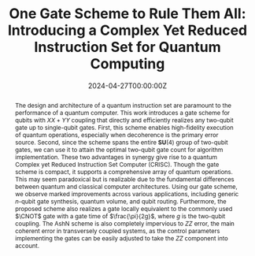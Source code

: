 ---
title: 'One Gate Scheme to Rule Them All: Introducing a Complex Yet Reduced Instruction Set for Quantum Computing'

# Authors
# If you created a profile for a user (e.g. the default `admin` user), write the username (folder name) here
# and it will be replaced with their full name and linked to their profile.
authors:
  - Jianxin Chen
  - Dawei Ding
  - Weiyuan Gong
  - Cupjin Huang
  - Qi Ye

# Author notes (optional)
author_notes: []

date: '2024-04-27T00:00:00Z'
doi: []

# Schedule page publish date (NOT publication's date).
publishDate: '2024-04-27T00:00:00Z'

# Publication type.
# Accepts a single type but formatted as a YAML list (for Hugo requirements).
# Enter a publication type from the CSL standard.
publication_types: ['paper-conference']

# Publication name and optional abbreviated publication name.
publication: In *ACM Conference on Architectural Support for Programming Languages and Operating Systems*
publication_short: In *ASPLOS*

abstract: The design and architecture of a quantum instruction set are paramount to the performance of a quantum computer. This work introduces a gate scheme for qubits with $XX+YY$ coupling that directly and efficiently realizes any two-qubit gate up to single-qubit gates. First, this scheme enables high-fidelity execution of quantum operations, especially when decoherence is the primary error source. Second, since the scheme spans the entire $\textbf{SU}(4)$ group of two-qubit gates, we can use it to attain the optimal two-qubit gate count for algorithm implementation. These two advantages in synergy give rise to a quantum Complex yet Reduced Instruction Set Computer (CRISC). Though the gate scheme is compact, it supports a comprehensive array of quantum operations. This may seem paradoxical but is realizable due to the fundamental differences between quantum and classical computer architectures. Using our gate scheme, we observe marked improvements across various applications, including generic $n$-qubit gate synthesis, quantum volume, and qubit routing. Furthermore, the proposed scheme also realizes a gate locally equivalent to the commonly used $\CNOT$ gate with a gate time of $\frac{\pi}{2g}$, where $g$ is the two-qubit coupling. The AshN scheme is also completely impervious to $ZZ$ error, the main coherent error in transversely coupled systems, as the control parameters implementing the gates can be easily adjusted to take the $ZZ$ component into account.

# Summary. An optional shortened abstract.
summary: []

tags: []

# Display this page in the Featured widget?
featured: true


# Custom links (uncomment lines below)
# links:
# - name: Custom Link
#   url: http://example.org

url_pdf: ''
url_code: ''
url_dataset: ''
url_poster: ''
url_project: ''
url_slides: ''
url_source: ''
url_video: ''

# Featured image
# To use, add an image named `featured.jpg/png` to your page's folder.
image:
  caption: 'Image credit: [**Unsplash**](https://unsplash.com/photos/pLCdAaMFLTE)'
  focal_point: ''
  preview_only: false

# Associated Projects (optional).
#   Associate this publication with one or more of your projects.
#   Simply enter your project's folder or file name without extension.
#   E.g. `internal-project` references `content/project/internal-project/index.md`.
#   Otherwise, set `projects: []`.
projects:
  - qisa

# Slides (optional).
#   Associate this publication with Markdown slides.
#   Simply enter your slide deck's filename without extension.
#   E.g. `slides: "example"` references `content/slides/example/index.md`.
#   Otherwise, set `slides: ""`.
slides: example
---